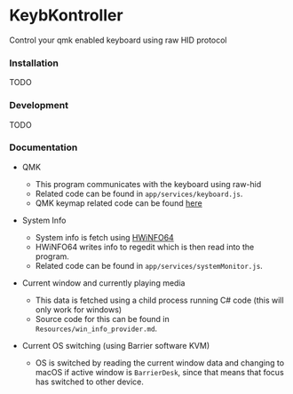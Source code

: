 # KeybKontroller
Control your qmk enabled keyboard using raw HID protocol

### Installation
TODO

### Development
TODO

### Documentation
- QMK
  - This program communicates with the keyboard using raw-hid
  - Related code can be found in `app/services/keyboard.js`.
  - QMK keymap related code can be found [here](https://github.com/retrogeek46/qmk_firmware/blob/7a64172f9fec88af5bb11a0c4b213f80f295abb0/keyboards/crkbd/keymaps/retrogeek46/keymap.c#L125) 

- System Info
  - System info is fetch using [HWiNFO64](https://www.hwinfo.com/)
  - HWiNFO64 writes info to regedit which is then read into the program.
  - Related code can be found in `app/services/systemMonitor.js`.

- Current window and currently playing media
  - This data is fetched using a child process running C# code (this will only work for windows)
  - Source code for this can be found in `Resources/win_info_provider.md`.

- Current OS switching (using Barrier software KVM)
  - OS is switched by reading the current window data and changing to macOS if active window is `BarrierDesk`, since that means that focus has switched to other device.
